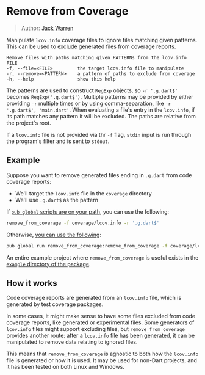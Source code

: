 # Remove from Coverage
> Author: [Jack Warren](https://jackwarren.info)

Manipulate `lcov.info` coverage files to ignore files matching given patterns. This can be used to exclude generated files from coverage reports.

```text
Remove files with paths matching given PATTERNs from the lcov.info FILE
-f, --file=<FILE>         the target lcov.info file to manipulate
-r, --remove=<PATTERN>    a pattern of paths to exclude from coverage
-h, --help                show this help
```

The patterns are used to construct `RegExp` objects, so `-r '.g.dart$'` becomes `RegExp('.g.dart$')`. Multiple patterns may be provided by either providing `-r` multiple times or by using comma-separation, like `-r '.g.dart$', 'main.dart'`. When evaluating a file's entry in the `lcov.info`, if its path matches any pattern it will be excluded. The paths are relative from the project's root.

If a `lcov.info` file is not provided via thr `-f` flag, `stdin` input is run through the program's filter and is sent to `stdout`.

## Example
Suppose you want to remove generated files ending in `.g.dart` from code coverage reports:

- We'll target the `lcov.info` file in the `coverage` directory
- We'll use `.g.dart$` as the pattern

If [`pub global` scripts are on your path](https://dart.dev/tools/pub/cmd/pub-global#running-a-script-from-your-path), you can use the following:

```bash
remove_from_coverage -f coverage/lcov.info -r '.g.dart$'
```

Otherwise, [you can use the following](https://dart.dev/tools/pub/cmd/pub-global#running-a-script-using-pub-global-run):

```bash
pub global run remove_from_coverage:remove_from_coverage -f coverage/lcov.info -r '.g.dart$'
```

An entire example project where `remove_from_coverage` is useful exists in the [`example` directory of the package](https://github.com/jack-r-warren/remove_from_coverage/tree/master/example).

## How it works
Code coverage reports are generated from an `lcov.info` file, which is generated by test coverage packages. 

In some cases, it might make sense to have some files excluded from code coverage reports, like generated or experimental files. Some generators of `lcov.info` files might support excluding files, but `remove_from_coverage` provides another route: after a `lcov.info` file has been generated, it can be manipulated to remove data relating to ignored files.

This means that `remove_from_coverage` is agnostic to both how the `lcov.info` file is generated or how it is used. It may be used for non-Dart projects, and it has been tested on both Linux and Windows.
